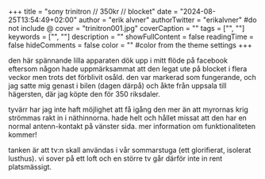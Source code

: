+++
title = "sony trinitron // 350kr // blocket"
date = "2024-08-25T13:54:49+02:00"
author = "erik alvner"
authorTwitter = "erikalvner" #do not include @
cover = "trinitron001.jpg"
coverCaption = ""
tags = ["", ""]
keywords = ["", ""]
description = ""
showFullContent = false
readingTime = false
hideComments = false
color = "" #color from the theme settings
+++

den här spännande lilla apparaten dök upp i mitt flöde på facebook eftersom någon hade uppmärksammat att den legat ute på blocket i flera veckor men trots det förblivit osåld. den var markerad som fungerande, och jag satte mig genast i bilen (dagen därpå) och åkte från uppsala till hägersten, där jag köpte den för 350 riksdaler.

tyvärr har jag inte haft möjlighet att få igång den mer än att myrornas krig strömmas rakt in i näthinnorna. hade helt och hållet missat att den har en normal antenn-kontakt på vänster sida. mer information om funktionaliteten kommer!

tanken är att tv:n skall användas i vår sommarstuga (ett glorifierat, isolerat lusthus). vi sover på ett loft och en större tv går därför inte in rent platsmässigt.